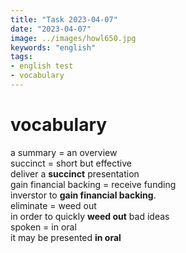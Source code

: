 ```yaml
---
title: "Task 2023-04-07"
date: "2023-04-07"
image: ../images/howl650.jpg
keywords: "english"
tags:
- english test
- vocabulary
---
```

# vocabulary

a summary = an overview  
succinct = short but effective  
        deliver a **succinct** presentation  
gain financial backing = receive funding  
        inverstor to **gain financial backing**.  
eliminate = weed out  
        in order to quickly **weed out** bad ideas  
spoken = in oral  
        it may be presented **in oral**  



